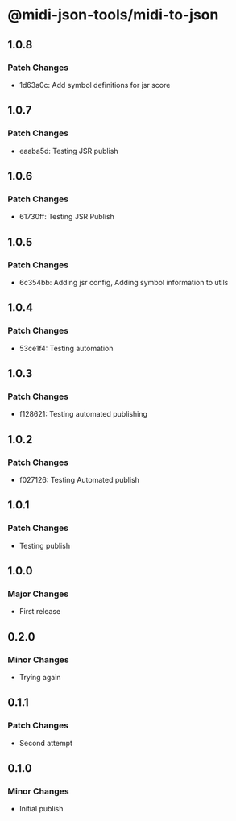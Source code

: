 # @midi-json-tools/midi-to-json

## 1.0.8

### Patch Changes

- 1d63a0c: Add symbol definitions for jsr score

## 1.0.7

### Patch Changes

- eaaba5d: Testing JSR publish

## 1.0.6

### Patch Changes

- 61730ff: Testing JSR Publish

## 1.0.5

### Patch Changes

- 6c354bb: Adding jsr config, Adding symbol information to utils

## 1.0.4

### Patch Changes

- 53ce1f4: Testing automation

## 1.0.3

### Patch Changes

- f128621: Testing automated publishing

## 1.0.2

### Patch Changes

- f027126: Testing Automated publish

## 1.0.1

### Patch Changes

- Testing publish

## 1.0.0

### Major Changes

- First release

## 0.2.0

### Minor Changes

- Trying again

## 0.1.1

### Patch Changes

- Second attempt

## 0.1.0

### Minor Changes

- Initial publish
